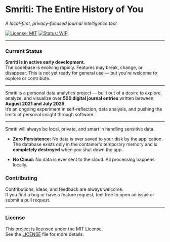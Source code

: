 # Smriti: The Entire History of You
*A local-first, privacy-focused journal intelligence tool.*

[![License: MIT](https://img.shields.io/badge/License-MIT-yellow.svg)](LICENSE.md)
[![Status: WIP](https://img.shields.io/badge/status-work_in_progress-orange.svg)](https://github.com/bvrvl/Smriti)

---

### Current Status

**Smriti is in active early development.**  
The codebase is evolving rapidly. Features may break, change, or disappear. This is not yet ready for general use — but you're welcome to explore or contribute.

---

Smriti is a personal data analytics project — built out of a desire to explore, analyze, and visualize over **500 digital journal entries** written between **August 2021 and July 2025**.  
It’s an ongoing experiment in self-reflection, data analysis, and pushing the limits of personal insight through software.

---
Smriti will always be local, private, and smart in handling sensitive data.

*   **Zero Persistence:** No data is ever saved to your disk by the application. The database exists only in the container's temporary memory and is **completely destroyed** when you shut down the app.

*   **No Cloud:** No data is ever sent to the cloud. All processing happens locally.

### Contributing

Contributions, ideas, and feedback are always welcome.  
If you find a bug or have a feature request, feel free to open an issue or submit a pull request.

---

### License

This project is licensed under the MIT License.  
See the [LICENSE](LICENSE.md) file for more details.